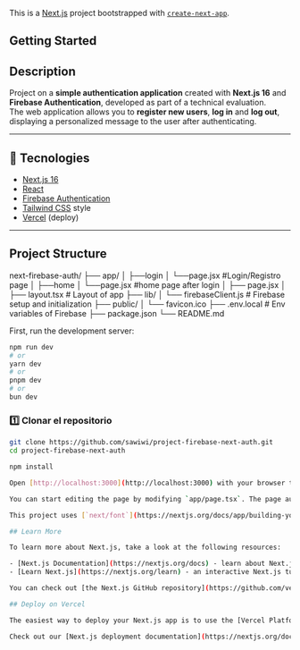 This is a [Next.js](https://nextjs.org) project bootstrapped with [`create-next-app`](https://nextjs.org/docs/app/api-reference/cli/create-next-app).

## Getting Started

## Description

Project on a **simple authentication application** created with **Next.js 16** and **Firebase Authentication**, developed as part of a technical evaluation.  
The web application allows you to **register new users**, **log in** and **log out**, displaying a personalized message to the user after authenticating.

---

## 🚀 Tecnologies

- [Next.js 16](https://nextjs.org/)
- [React](https://react.dev/)
- [Firebase Authentication](https://firebase.google.com/docs/auth)
- [Tailwind CSS](https://tailwindcss.com/) style
- [Vercel](https://vercel.com/) (deploy)

---


## Project Structure

next-firebase-auth/
├── app/
│ ├──login
│      └──page.jsx #Login/Registro page 
│ ├──home
│      └──page.jsx #home page after login
│ ├── page.jsx 
│ ├── layout.tsx # Layout of app
├── lib/
│ └── firebaseClient.js # Firebase setup and initialization
├── public/
│ └── favicon.ico
├── .env.local # Env variables of Firebase
├── package.json
└── README.md

First, run the development server:

```bash
npm run dev
# or
yarn dev
# or
pnpm dev
# or
bun dev
```

### 1️⃣ Clonar el repositorio
```bash
git clone https://github.com/sawiwi/project-firebase-next-auth.git
cd project-firebase-next-auth

npm install

Open [http://localhost:3000](http://localhost:3000) with your browser to see the result.

You can start editing the page by modifying `app/page.tsx`. The page auto-updates as you edit the file.

This project uses [`next/font`](https://nextjs.org/docs/app/building-your-application/optimizing/fonts) to automatically optimize and load [Geist](https://vercel.com/font), a new font family for Vercel.

## Learn More

To learn more about Next.js, take a look at the following resources:

- [Next.js Documentation](https://nextjs.org/docs) - learn about Next.js features and API.
- [Learn Next.js](https://nextjs.org/learn) - an interactive Next.js tutorial.

You can check out [the Next.js GitHub repository](https://github.com/vercel/next.js) - your feedback and contributions are welcome!

## Deploy on Vercel

The easiest way to deploy your Next.js app is to use the [Vercel Platform](https://vercel.com/new?utm_medium=default-template&filter=next.js&utm_source=create-next-app&utm_campaign=create-next-app-readme) from the creators of Next.js.

Check out our [Next.js deployment documentation](https://nextjs.org/docs/app/building-your-application/deploying) for more details.
